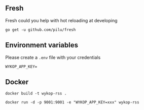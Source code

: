 ## Fresh

Fresh could you help with hot reloading at developing
```
go get -u github.com/pilu/fresh
```

## Environment variables
Please create a `.env` file with your credentials
```
WYKOP_APP_KEY=
```

## Docker
```
docker build -t wykop-rss .
```

```
docker run -d -p 9001:9001 -e "WYKOP_APP_KEY=xxx" wykop-rss
```
